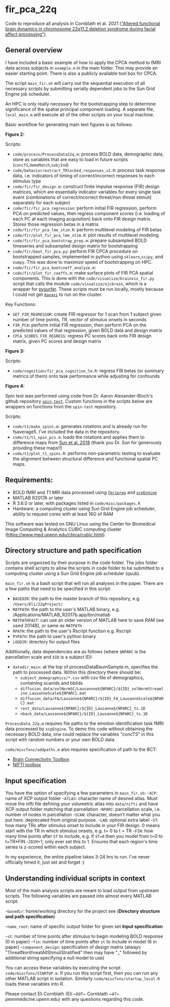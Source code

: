 # fir_pca_22q
 
Code to reproduce all analysis in Cornblath et al. 2021 (["Altered functional brain dynamics in chromosome 22q11.2 deletion syndrome during facial affect processing"](https://www.biorxiv.org/content/10.1101/2020.12.17.423342v1)).

## General overview

I have included a basic example of how to apply the CPCA method to fMRI data across subjects in `example.m` in the main folder. This may provide an easier starting point. There is also a publicly available tool box for CPCA.

The script `main_fir.sh` will carry out the sequential execution of all necessary scripts by submitting serially dependent jobs to the Sun Grid Engine job scheduler. 

An HPC is only really necessary for the bootstrapping step to determine significance of the spatial principal component loading. A separate file, `local_main.m` will execute all of the other scripts on your local machine. 

Basic workflow for generating main text figures is as follows:

**Figure 2:**

Scripts:
  - `code/process/ProcessData22q.m`: process BOLD data, demographic data, store as variables that are easy to load in future scripts (`concTS`,`demoMatch`,`subjInd`)
  - `code/behavior/extract_TRlocked_responses_v2.R`: process task response data, i.e. indicators of timing of correct/incorrect responses to each stimulus type
  - `code/fir/fir_design.m`: construct finite impulse response (FIR) design matrices, which are essentially indicator variables for every single task event (combinations of correct/incorrect threat/non-threat stimuli) separately for each subject
  - `code/fir/fir_pca_regression`: perform initial FIR regression, perform PCA on predicted values, then regress component scores (i.e. loading of each PC at each imaging acquisition) back onto FIR design matrix. Stores those regression betas in a matrix.
  - `code/fir/fir_pca_lme_stim.R`: perform multilevel modeling of FIR betas
  - `code/fir/plot_fir_pca_lme_stim.R`: plot results of multilevel modeling
  - `code/fir/fir_pca_bootstrap_prep.m`: prepare subsampled BOLD timeseries and subsampled design matrix for bootstrapping
  - `code/fir/boot_fir_pca.py`: perform FIR CPCA procedure on bootstrapped samples, implemented in python using `sklearn`,`scipy`, and `numpy`. This was done to maximize speed of bootstrapping on HPC.
  - `code/fir/fir_pca_bootcoeff_analyze.m`: 
  - `code/fir/plot_fir_coeffs.m`: make surface plots of FIR PCA spatial components. This is done with the `code/visualize/brainvis_fir.py` script that calls the module `code/visualize/ejcbrain`, which is a wrapper for [pysurfer](https://pysurfer.github.io/). These scripts must be run locally, mostly because I could not get [`mayavi`](https://docs.enthought.com/mayavi/mayavi/) to run on the cluster.

Key Functions:
  - `GET_FIR_REGRESSOR`: create FIR regressor for 1 scan from 1 subject given number of time points, TR, vector of stimulus onsets in seconds
  - `FIR_PCA`: perform initial FIR regression, then perform PCA on the predicted values of that regression, given BOLD data and design matrix
  - `CPCA_SCORES_FIR_REGRESS`: regress PC scores back onto FIR design matrix, given PC scores and design matrix

**Figure 3:**  

Scripts:
  - `code/cognition/fir_pca_cognition_lm.R`: regress FIR betas (or summary metrics of them) onto task performance while adjusting for confounds

**Figure 4:**

Spin test was performed using code from Dr. Aaron Alexander-Bloch's github repository [`spin-test`](https://github.com/spin-test/spin-test). Custom functions in the scripts below are wrappers on functions from the `spin-test` repository.

Scripts:
  - `code/t1/make_spins.m`: generates rotations and is already run for fsaverage5. I've included the data in the repository.
  - `code/t1/t1_spin_pcs.m`: loads the rotations and applies them to difference maps from [Sun et al. 2018](https://www.nature.com/articles/s41380-018-0078-5) (thank you Dr. Sun for generously providing these maps!!)
  - `code/t1/plot_t1_spins.R`: performs non-parametric testing to evaluate the alignment between structural difference and functional spatial PC maps.

## Requirements:
  - BOLD fMRI and T1 MRI data processed using [`fmriprep`](https://fmriprep.org/en/stable/) and [`xcpEngine`](https://xcpengine.readthedocs.io/)
  - MATLAB R2017A or later
  - R 3.6.0 or later, with packages listed in `code/misc/packages.R`    
  - Hardware: a computing cluster using Sun Grid Engine job scheduler, ability to request cores with at least 16G of RAM
  
This software was tested on GNU Linux using the Center for Biomedical Image Computing & Analytics CUBIC computing cluster (https://www.med.upenn.edu/cbica/cubic.html).

## Directory structure and path specification

Scripts are organized by their purpose in the code folder. The jobs folder contains shell scripts to allow the scripts in code folder to be submitted to a computing cluster using a Sun Grid Engine job scheduler (qsub). 

`main_fir.sh` is a bash script that will run all analyses in the paper. There are a few paths that need to be specified in this script:
  - `BASEDIR`: the path to the master branch of this repository, e.g. `/Users/Eli/22qProject/`
  - `MATPATH`: the path to the user's MATLAB binary, e.g. /Applications/MATLAB_R2017b.app/bin/matlab
  - `MATPATHFAST`: can use an older version of MATLAB here to save RAM (we used 2014B), or same as `MATPATH`
  - `RPATH`: the path to the user's Rscript function e.g. Rscript
  - `PYPATH`: the path to user's python binary
  - `LOGDIR`: directory for output files

Additionally, data dependencies are as follows (where `$NPARC` is the parcellation scale and `$ID` is a subject ID):
  - `datadir_main`: at the top of processDataBaumSample.m, specifies the path to processed data. Within this directory there should be:
      - `subject_demographics/*.csv` with csv file of demographics, containing scanids and bblids
      - `diffusion_data/volNormSC/Lausannne${NPARC}/${ID}_volNormStreamline_LausanneScale${NPARC}.mat`
      - `diffusion_data/FA/Lausanne${NPARC}/${ID}_FA_LausanneScale${NPARC}.mat`
      - `rest_data/Lausanne${NPARC}/${ID}_Lausanne${NPARC}_ts.1D`
      - `nback_data/Lausanne${NPARC}/${ID}_Lausanne${NPARC}_ts.1D`
  
`ProcessData_22q.m` requires file paths to the emotion identification task fMRI data processed by `xcpEngine`. To demo this code without obtaining the necessary BOLD data, one could replace the variables "concTS" in this script with random numbers or your own BOLD data.

`code/miscfxns/addpaths.m` also requires specification of path to the BCT:
  - [Brain Connectivity Toolbox](https://sites.google.com/site/bctnet/)  
  - [NIFTI toolbox](https://www.mathworks.com/matlabcentral/fileexchange/8797-tools-for-nifti-and-analyze-image)

## Input specification

You have the option of specifying a few parameters in `main_fir.sh`:
  -`XCP`: name of XCP output folder
  -`ATLAS`: character name of desired atlas. Must move the nifti file defining your volumetric atlas into `data/nifti` and have XCP output folder matching that parcellation
  -`NPARC`: parcellation scale, i.e. number of nodes in parcellation
  -`SCAN`: character, doesn't matter what you put here. deprecated from original purpose.
  -`LAB`: optional extra label
  -`ST`: how many TRs after stimulus onset to include in your FIR design. 0 means start with the TR in which stimulus onsets, e.g. t= 0 to t = TR
  -`FIN`: how many time points after `ST` to include, e.g. if `ST=0` then you model from t=0 to t=TR\*FIN
  -`ZDIM`=1, only ever set this to 1. Ensures that each region's time series is z-scored within each subject.

In my experience, the entire pipeline takes 3-24 hrs to run. I've never officially timed it, just set and forget :)

## Understanding individual scripts in context

Most of the main analysis scripts are meant to load output from upstream scripts. The following variables are passed into almost every MATLAB script:

 -`basedir`: home/working directory for the project see (**Directory structure and path specification**)
 
  -`name_root`: name of specific output folder for given set **Input specification**
 
 -`st`: number of time points after stimulus to begin modeling BOLD response (0 in paper)
 -`fin`: number of time points after `st` to include in model (6 in paper)
 -`component_design`: specification of design matrix (always "ThreatNonthreatAllStimuliStratified" then may have "\_" followed by additional string specifying a null model to use)

You can access these variables by executing the script `code/miscfxns/STARTUP.m`. If you run this script first, then you can run any other MATLAB script in isolation. Similarly `code/miscfxns/startup_local.R` loads these variables into R.

Please contact Eli Cornblath (Eli ~`DOT`~ Cornblath ~`AT`~ pennmedicine.upenn.edu) with any questions regarding this code.

